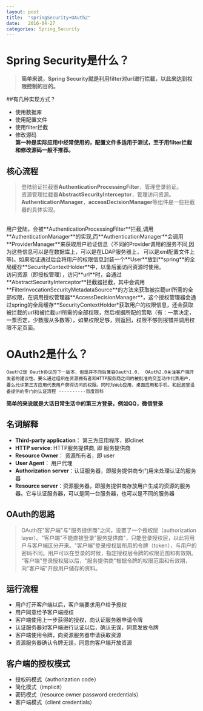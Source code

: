 ```yaml
---
layout: post
title:  "springSecurity+OAuth2"
date:   2016-04-27
categories: Spring_Security
---
```

# Spring Security是什么？
>**简单来说，Spring Security就是利用filter对url进行拦截，以此来达到权限控制的目的。**  

##有几种实现方式？  
* 使用数据库
* 使用配置文件
* 使用filter拦截
* 修改源码  
**第一种是实际应用中经常使用的，配置文件多适用于测试，至于用filter拦截和修改源码一般不推荐。**

## 核心流程  

>登陆验证拦截器**AuthenticationProcessingFilter**，管理登录验证。  
>资源管理拦截器**AbstractSecurityInterceptor**，管理访问资源。  
>**AuthenticationManager**，**accessDecisionManager**等组件是一些拦截器的具体实现。  
<br>
用户登陆，会被**AuthenticationProcessingFilter**拦截,调用**AuthenticationManager**的实现,而**AuthenticationManager**会调用**ProviderManager**来获取用户验证信息（不同的Provider调用的服务不同,因为这些信息可以是在数据库上，可以是在LDAP服务器上，
可以是xml配置文件上等)。如果验证通过后会将用户的权限信息封装一个**User**放到**spring**的全局缓存**SecurityContextHolder**中，以备后面访问资源时使用。
<br>
访问资源（即授权管理），访问**url**时，会通过**AbstractSecurityInterceptor**拦截器拦截，其中会调用**FilterInvocationSecurityMetadataSource**的方法来获取被拦截url所需的全部权限，在调用授权管理器**AccessDecisionManager**，这个授权管理器会通过spring的全局缓存**SecurityContextHolder*获取用户的权限信息，还会获取被拦截的url和被拦截url所需的全部权限，然后根据所配的策略（有：一票决定，一票否定，少数服从多数等），如果权限足够，则返回，权限不够则报错并调用权限不足页面。





# OAuth2是什么？  
    Oauth2是 Oauth协议的下一版本，但是并不向后兼容Oauth1.0.  OAuth2.0关注客户端开发者的建议性。要么通过组织在资源拥有者和HTTP服务商之间的被批准的交互动作代表用户，要么允许第三方应用代表用户获得访问的权限。同时为Web应用，桌面应用和手机，和起居室设备提供的专门的认证流程 ----------百度百科  


**简单的来说就是大话日常生活中的第三方登录，例如QQ，微信登录**  

## 名词解释  
+ **Third-party application**： 第三方应用程序，即clinet
+ **HTTP service**:  HTTP服务提供商, 即 服务提供商
+ **Resource Owner**： 资源所有者，即 user
+ **User Agent**： 用户代理
+ **Authorization server**：认证服务器，即服务提供商专门用来处理认证的服务器
+ **Resource server**：资源服务器，即服务提供商存放用户生成的资源的服务器。它与认证服务器，可以是同一台服务器，也可以是不同的服务器  

## OAuth的思路
>OAuth在"客户端"与"服务提供商"之间，设置了一个授权层（authorization layer）。"客户端"不能直接登录"服务提供商"，只能登录授权层，以此将用户与客户端区分开来。"客户端"登录授权层所用的令牌（token），与用户的密码不同。用户可以在登录的时候，指定授权层令牌的权限范围和有效期。
"客户端"登录授权层以后，"服务提供商"根据令牌的权限范围和有效期，向"客户端"开放用户储存的资料。  

## 运行流程  
* 用户打开客户端以后，客户端要求用户给予授权
* 用户同意给予客户端授权
* 客户端使用上一步获得的授权，向认证服务器申请令牌
* 认证服务器对客户端进行认证以后，确认无误，同意发放令牌
* 客户端使用令牌，向资源服务器申请获取资源
* 资源服务器确认令牌无误，同意向客户端开放资源  

## 客户端的授权模式
* 授权码模式（authorization code）
* 简化模式（implicit）
* 密码模式（resource owner password credentials）
* 客户端模式（client credentials）
